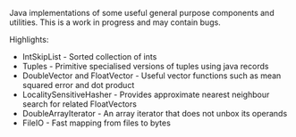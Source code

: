 Java implementations of some useful general purpose components and utilities. This is a work in progress and may contain bugs.

Highlights:

 - IntSkipList - Sorted collection of ints
 - Tuples - Primitive specialised versions of tuples using java records
 - DoubleVector and FloatVector - Useful vector functions such as mean squared error and dot product
 - LocalitySensitiveHasher - Provides approximate nearest neighbour search for related FloatVectors
 - DoubleArrayIterator - An array iterator that does not unbox its operands
 - FileIO - Fast mapping from files to bytes